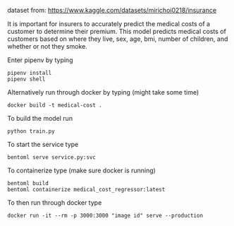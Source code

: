 dataset from: https://www.kaggle.com/datasets/mirichoi0218/insurance

It is important for insurers to accurately predict the medical costs of a customer to determine their premium.
This model predicts medical costs of customers based on where they live, sex, age, bmi, number of children, and whether or not they smoke.

Enter pipenv by typing

	pipenv install
	pipenv shell

Alternatively run through docker by typing (might take some time)

	docker build -t medical-cost .

To build the model run

	python train.py

To start the service type

	bentoml serve service.py:svc

To containerize type (make sure docker is running)

	bentoml build
	bentoml containerize medical_cost_regressor:latest

To then run through docker type

	docker run -it --rm -p 3000:3000 "image id" serve --production
